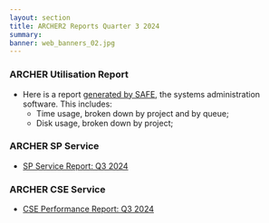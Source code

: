 ```yaml
---
layout: section
title: ARCHER2 Reports Quarter 3 2024
summary: 
banner: web_banners_02.jpg
---
```


### ARCHER Utilisation Report


* Here is a report [generated by SAFE](Q3_2024_safe.pdf), the systems administration
software.  This includes:
    * Time usage, broken down by project and by queue;
    * Disk usage, broken down by project;




### ARCHER SP Service


* [SP Service Report: Q3 2024](SP_Report_3Q24.pdf)


### ARCHER CSE Service

* [CSE Performance Report: Q3 2024](CSE_Report_3Q24.pdf)



